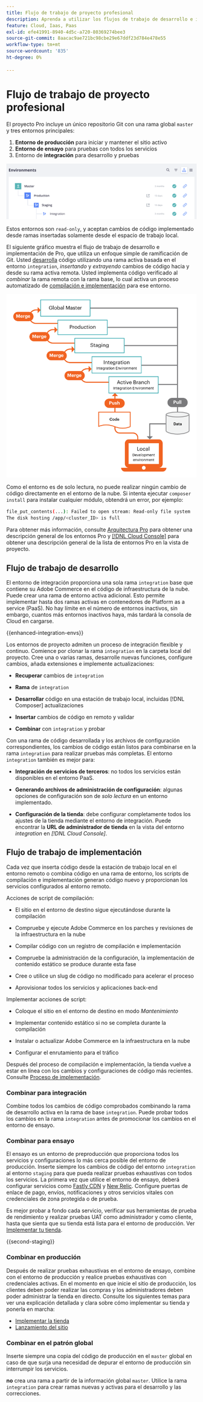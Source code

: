 ```yaml
---
title: Flujo de trabajo de proyecto profesional
description: Aprenda a utilizar los flujos de trabajo de desarrollo e implementación de Pro.
feature: Cloud, Iaas, Paas
exl-id: efe41991-8940-4d5c-a720-80369274bee3
source-git-commit: 8aacac9ae721bc98cbe29e67ddf23d784e478e55
workflow-type: tm+mt
source-wordcount: '835'
ht-degree: 0%

---
```


# Flujo de trabajo de proyecto profesional

El proyecto Pro incluye un único repositorio Git con una rama global `master` y tres entornos principales:

1. **Entorno de producción** para iniciar y mantener el sitio activo
1. **Entorno de ensayo** para pruebas con todos los servicios
1. Entorno de **integración** para desarrollo y pruebas

![Lista de entornos profesionales](../../assets/pro-environments.png)

Estos entornos son `read-only`, y aceptan cambios de código implementado desde ramas insertadas solamente desde el espacio de trabajo local.

El siguiente gráfico muestra el flujo de trabajo de desarrollo e implementación de Pro, que utiliza un enfoque simple de ramificación de Git. Usted [desarrolla](#development-workflow) código utilizando una rama activa basada en el entorno `integration`, _insertando_ y _extrayendo_ cambios de código hacia y desde su rama activa remota. Usted implementa código verificado al _combinar_ la rama remota con la rama base, lo cual activa un proceso automatizado de [compilación e implementación](#deployment-workflow) para ese entorno.

![Vista de alto nivel del flujo de trabajo de desarrollo de arquitectura Pro](../../assets/pro-dev-workflow.png)

Como el entorno es de solo lectura, no puede realizar ningún cambio de código directamente en el entorno de la nube. Si intenta ejecutar `composer install` para instalar cualquier módulo, obtendrá un error, por ejemplo:

```bash
file_put_contents(...): Failed to open stream: Read-only file system  
The disk hosting /app/<cluster_ID> is full
```

Para obtener más información, consulte [Arquitectura Pro](pro-architecture.md) para obtener una descripción general de los entornos Pro y [[!DNL Cloud Console]](../project/overview.md#cloud-console) para obtener una descripción general de la lista de entornos Pro en la vista de proyecto.

## Flujo de trabajo de desarrollo

El entorno de integración proporciona una sola rama `integration` base que contiene su Adobe Commerce en el código de infraestructura de la nube. Puede crear una rama de entorno activa adicional. Esto permite implementar hasta dos ramas activas en contenedores de Platform as a service (PaaS). No hay límite en el número de entornos inactivos, sin embargo, cuantos más entornos inactivos haya, más tardará la consola de Cloud en cargarse.

{{enhanced-integration-envs}}

Los entornos de proyecto admiten un proceso de integración flexible y continuo. Comience por clonar la rama `integration` en la carpeta local del proyecto. Cree una o varias ramas, desarrolle nuevas funciones, configure cambios, añada extensiones e implemente actualizaciones:

- **Recuperar** cambios de `integration`

- **Rama** de `integration`

- **Desarrollar** código en una estación de trabajo local, incluidas [!DNL Composer] actualizaciones

- **Insertar** cambios de código en remoto y validar

- **Combinar** con `integration` y probar

Con una rama de código desarrollada y los archivos de configuración correspondientes, los cambios de código están listos para combinarse en la rama `integration` para realizar pruebas más completas. El entorno `integration` también es mejor para:

- **Integración de servicios de terceros**: no todos los servicios están disponibles en el entorno PaaS.

- **Generando archivos de administración de configuración**: algunas opciones de configuración son de _solo lectura_ en un entorno implementado.

- **Configuración de la tienda**: debe configurar completamente todos los ajustes de la tienda mediante el entorno de integración. Puede encontrar la **URL de administrador de tienda** en la vista del entorno _integration_ en _[!DNL Cloud Console]_.

## Flujo de trabajo de implementación

Cada vez que inserta código desde la estación de trabajo local en el entorno remoto o combina código en una rama de entorno, los scripts de compilación e implementación generan código nuevo y proporcionan los servicios configurados al entorno remoto.

Acciones de script de compilación:

- El sitio en el entorno de destino sigue ejecutándose durante la compilación

- Compruebe y ejecute Adobe Commerce en los parches y revisiones de la infraestructura en la nube

- Compilar código con un registro de compilación e implementación

- Compruebe la administración de la configuración, la implementación de contenido estático se produce durante esta fase

- Cree o utilice un slug de código no modificado para acelerar el proceso

- Aprovisionar todos los servicios y aplicaciones back-end

Implementar acciones de script:

- Coloque el sitio en el entorno de destino en modo _Mantenimiento_

- Implementar contenido estático si no se completa durante la compilación

- Instalar o actualizar Adobe Commerce en la infraestructura en la nube

- Configurar el enrutamiento para el tráfico

Después del proceso de compilación e implementación, la tienda vuelve a estar en línea con los cambios y configuraciones de código más recientes. Consulte [Proceso de implementación](../deploy/process.md).

### Combinar para integración

Combine todos los cambios de código comprobados combinando la rama de desarrollo activa en la rama de base `integration`. Puede probar todos los cambios en la rama `integration` antes de promocionar los cambios en el entorno de ensayo.

### Combinar para ensayo

El ensayo es un entorno de preproducción que proporciona todos los servicios y configuraciones lo más cerca posible del entorno de producción. Inserte siempre los cambios de código del entorno `integration` al entorno `staging` para que pueda realizar pruebas exhaustivas con todos los servicios. La primera vez que utilice el entorno de ensayo, deberá configurar servicios como [Fastly CDN](../cdn/fastly.md) y [New Relic](../monitor/new-relic-service.md). Configure puertas de enlace de pago, envíos, notificaciones y otros servicios vitales con credenciales de zona protegida o de prueba.

Es mejor probar a fondo cada servicio, verificar sus herramientas de prueba de rendimiento y realizar pruebas UAT como administrador y como cliente, hasta que sienta que su tienda está lista para el entorno de producción. Ver [Implementar tu tienda](../deploy/staging-production.md).

{{second-staging}}

### Combinar en producción

Después de realizar pruebas exhaustivas en el entorno de ensayo, combine con el entorno de producción y realice pruebas exhaustivas con credenciales activas. En el momento en que inicie el sitio de producción, los clientes deben poder realizar las compras y los administradores deben poder administrar la tienda en directo. Consulte los siguientes temas para ver una explicación detallada y clara sobre cómo implementar su tienda y ponerla en marcha:

- [Implementar la tienda](../deploy/staging-production.md)
- [Lanzamiento del sitio](../launch/overview.md)

### Combinar en el patrón global

Inserte siempre una copia del código de producción en el `master` global en caso de que surja una necesidad de depurar el entorno de producción sin interrumpir los servicios.

**no** crea una rama a partir de la información global `master`. Utilice la rama `integration` para crear ramas nuevas y activas para el desarrollo y las correcciones.
